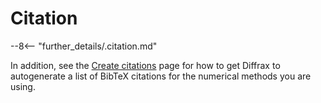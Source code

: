 # Citation

--8<-- "further_details/.citation.md"

In addition, see the [Create citations](../api/citation.md) page for how to get Diffrax to autogenerate a list of BibTeX citations for the numerical methods you are using.
